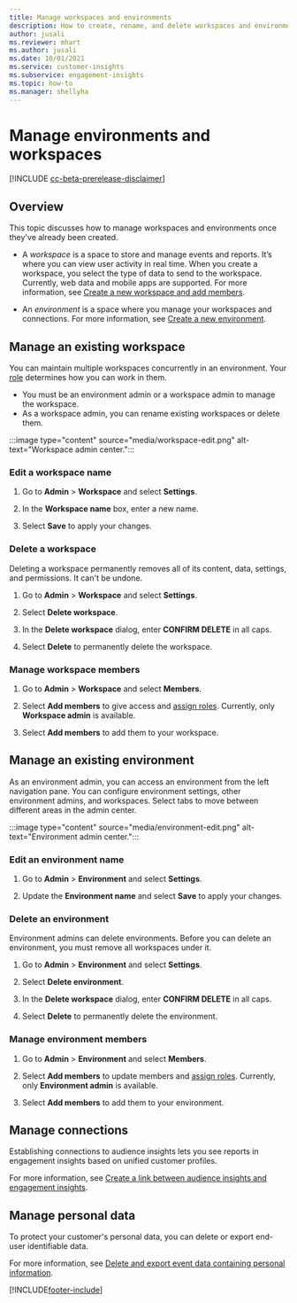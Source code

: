 ```yaml
---
title: Manage workspaces and environments
description: How to create, rename, and delete workspaces and environments.
author: jusali
ms.reviewer: mhart
ms.author: jusali
ms.date: 10/01/2021
ms.service: customer-insights
ms.subservice: engagement-insights 
ms.topic: how-to
ms.manager: shellyha
---
```


# Manage environments and workspaces

[!INCLUDE [cc-beta-prerelease-disclaimer](includes/cc-beta-prerelease-disclaimer.md)]

## Overview

This topic discusses how to manage workspaces and environments once they've already been created. 

- A *workspace* is a space to store and manage events and reports. It’s where you can view user activity in real time. When you create a workspace, you select the type of data to send to the workspace. Currently, web data and mobile apps are supported. For more information, see [Create a new workspace and add members](create-workspace.md).

- An *environment* is a space where you manage your workspaces and connections. For more information, see [Create a new environment](create-new-environment.md).

## Manage an existing workspace

You can maintain multiple workspaces concurrently in an environment. Your [role](user-roles.md) determines how you can work in them. 

 - You must be an environment admin or a workspace admin to manage the workspace.
 - As a workspace admin, you can rename existing workspaces or delete them. 

:::image type="content" source="media/workspace-edit.png" alt-text="Workspace admin center.":::

### Edit a workspace name

1. Go to **Admin** > **Workspace** and select **Settings**.

1. In the **Workspace name** box, enter a new name.

1. Select **Save** to apply your changes.

### Delete a workspace

Deleting a workspace permanently removes all of its content, data, settings, and permissions. It can't be undone.

1. Go to **Admin** > **Workspace** and select **Settings**.

1. Select **Delete workspace**. 

1. In the **Delete workspace** dialog, enter **CONFIRM DELETE** in all caps. 

1. Select **Delete** to permanently delete the workspace.

### Manage workspace members

1. Go to **Admin** > **Workspace** and select **Members**.

1. Select **Add members** to give access and [assign roles](user-roles.md). Currently, only **Workspace admin** is available.

1. Select **Add members** to add them to your workspace.

## Manage an existing environment

As an environment admin, you can access an environment from the left navigation pane. You can configure environment settings, other environment admins, and workspaces. Select tabs to move between different areas in the admin center.

:::image type="content" source="media/environment-edit.png" alt-text="Environment admin center.":::

### Edit an environment name

1. Go to **Admin** > **Environment** and select **Settings**.

1. Update the **Environment name** and select **Save** to apply your changes.

### Delete an environment

Environment admins can delete environments. Before you can delete an environment, you must remove all workspaces under it.

1. Go to **Admin** > **Environment** and select **Settings**.

1. Select **Delete environment**. 

1. In the **Delete workspace** dialog, enter **CONFIRM DELETE** in all caps. 

1. Select **Delete** to permanently delete the environment.

### Manage environment members

1. Go to **Admin** > **Environment** and select **Members**.

1. Select **Add members** to update members and [assign roles](user-roles.md). Currently, only **Environment admin** is available.

1. Select **Add members** to add them to your environment.

## Manage connections

Establishing connections to audience insights lets you see reports in engagement insights based on unified customer profiles. 

For more information, see [Create a link between audience insights and engagement insights](integrate-audience-insights-engagement-insights.md).

## Manage personal data

To protect your customer's personal data, you can delete or export end-user identifiable data.

For more information, see [Delete and export event data containing personal information](../dsr-rights-requests.md#deleting-and-exporting-event-data-containing-end-user-identifiable-information).

[!INCLUDE[footer-include](../includes/footer-banner.md)]
